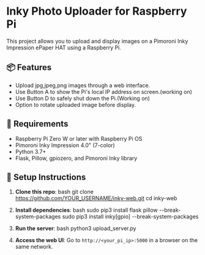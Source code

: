 # Inky Photo Uploader for Raspberry Pi
This project allows you to upload and display images on a Pimoroni Inky Impression ePaper HAT using a Raspberry Pi.

## 📦 Features
- Upload jpg,jpeg,png images through a web interface.
- Use Button A to show the Pi's local IP address on screen.(working on)
- Use Button D to safely shut down the Pi.(Working on)
- Option to rotate uploaded image before display.

## 🧰 Requirements
- Raspberry Pi Zero W or later with Raspberry Pi OS
- Pimoroni Inky Impression 4.0" (7-color)
- Python 3.7+
- Flask, Pillow, gpiozero, and Pimoroni Inky library

## 🚀 Setup Instructions
1. **Clone this repo**:
    bash
    git clone https://github.com/YOUR_USERNAME/inky-web.git
    cd inky-web

2. **Install dependencies**:
    bash
    sudo pip3 install flask pillow --break-system-packages
    sudo pip3 install inky[gpio] --break-system-packages

4. **Run the server**:
    bash
    python3 upload_server.py


5. **Access the web UI**:
    Go to `http://<your_pi_ip>:5000` in a browser on the same network.
